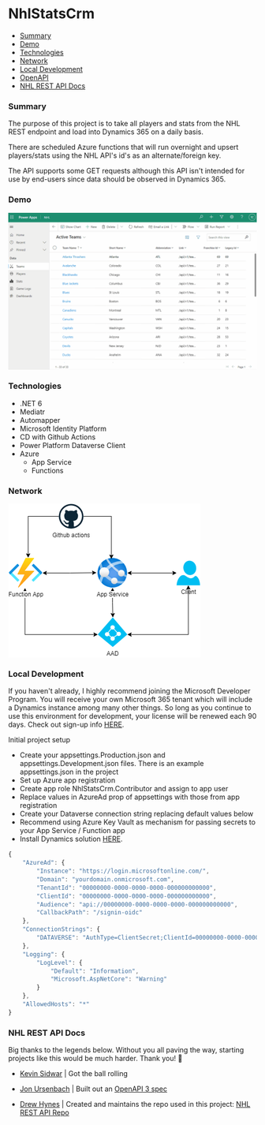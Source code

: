# NhlStatsCrm

- [Summary](#summary)
- [Demo](#demo)
- [Technologies](#technologies)
- [Network](#network)
- [Local Development](#local-development)
- [OpenAPI](./docs/OpenAPI.md)
- [NHL REST API Docs](#nhl-rest-api-docs)

### Summary

The purpose of this project is to take all players and stats from the NHL REST endpoint and load into Dynamics 365 on a daily basis.

There are scheduled Azure functions that will run overnight and upsert players/stats using the NHL API's id's as an alternate/foreign key.

The API supports some GET requests although this API isn't intended for use by end-users since data should be observed in Dynamics 365.

### Demo

<div>
  <img align="center" src="./docs/img/NhlStatsCrm_demo.gif" />
</div>

### Technologies

- .NET 6
- Mediatr
- Automapper
- Microsoft Identity Platform
- CD with Github Actions
- Power Platform Dataverse Client
- Azure
  - App Service
  - Functions

### Network

<div>
  <img align="center" src="./docs/img/NhlStatsCrmAzure.png" />
</div>

### Local Development

If you haven't already, I highly recommend joining the Microsoft Developer Program. You will receive your own Microsoft 365 tenant which will include a Dynamics instance among many other things. So long as you continue to use this environment for development, your license will be renewed each 90 days. Check out sign-up info [HERE](https://developer.microsoft.com/en-us/microsoft-365/dev-program).

Initial project setup

- Create your appsettings.Production.json and appsettings.Development.json files. There is an example appsettings.json in the project
- Set up Azure app registration
- Create app role NhlStatsCrm.Contributor and assign to app user
- Replace values in AzureAd prop of appsettings with those from app registration
- Create your Dataverse connection string replacing default values below
- Recommend using Azure Key Vault as mechanism for passing secrets to your App Service / Function app
- Install Dynamics solution [HERE](./docs/img/NhlStatsCrmAzure.png).

```javascript
{
	"AzureAd": {
		"Instance": "https://login.microsoftonline.com/",
		"Domain": "yourdomain.onmicrosoft.com",
		"TenantId": "00000000-0000-0000-0000-000000000000",
		"ClientId": "00000000-0000-0000-0000-000000000000",
		"Audience": "api://00000000-0000-0000-0000-000000000000",
		"CallbackPath": "/signin-oidc"
	},
	"ConnectionStrings": {
		"DATAVERSE": "AuthType=ClientSecret;ClientId=00000000-0000-0000-0000-000000000000;ClientSecret=gg;URL=https://yourdomain.crm.dynamics.com/;"
	},
	"Logging": {
		"LogLevel": {
			"Default": "Information",
			"Microsoft.AspNetCore": "Warning"
		}
	},
	"AllowedHosts": "*"
}
```

### NHL REST API Docs

Big thanks to the legends below. Without you all paving the way, starting projects like this would be much harder. Thank you! 🙏

- [Kevin Sidwar](https://www.kevinsidwar.com/) | Got the ball rolling

- [Jon Ursenbach](https://github.com/erunion) | Built out an [OpenAPI 3 spec](https://github.com/erunion/sport-api-specifications)

- [Drew Hynes](https://github.com/dword4) | Created and maintains the repo used in this project: [NHL REST API Repo](https://gitlab.com/dword4/nhlapi)

